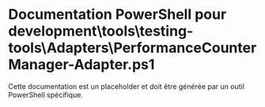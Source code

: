 # Documentation PowerShell pour development\tools\testing-tools\Adapters\PerformanceCounterManager-Adapter.ps1

Cette documentation est un placeholder et doit être générée par un outil PowerShell spécifique.
